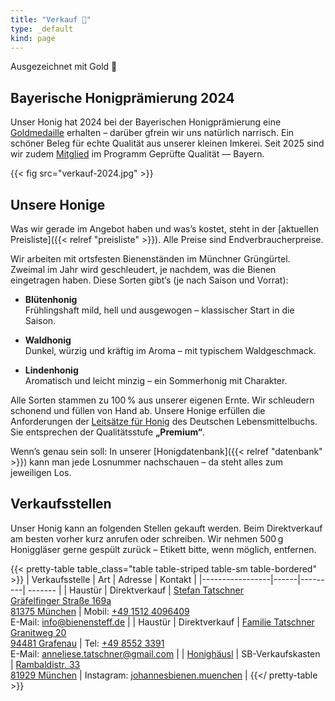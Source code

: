 ```yaml
---
title: "Verkauf 🍯"
type: _default
kind: page
---
```


<div class="card mb-4">
    <div class="card-header">
        Ausgezeichnet mit Gold 🥇
    </div>
    <div class="card-body">
        <h2 class="card-title h5">
            Bayerische Honigprämierung 2024
        </h2>
        <p class="card-text">
            Unser Honig hat 2024 bei der Bayerischen Honigprämierung eine <a href="/auszeichnungen/2024-11-03-honigpraemierung.pdf">Goldmedaille</a> erhalten – darüber gfrein wir uns natürlich narrisch.
            Ein schöner Beleg für echte Qualität aus unserer kleinen Imkerei.
            Seit 2025 sind wir zudem <a href="/zertifikate/20250523-gq-zertifikat.pdf">Mitglied</a> im Programm Geprüfte Qualität — Bayern.
        </p>
    </div>
</div>

{{< fig src="verkauf-2024.jpg" >}}

## Unsere Honige

Was wir gerade im Angebot haben und was’s kostet, steht in der [aktuellen Preisliste]({{< relref "preisliste" >}}).
Alle Preise sind Endverbraucherpreise.

Wir arbeiten mit ortsfesten Bienenständen im Münchner Grüngürtel.
Zweimal im Jahr wird geschleudert, je nachdem, was die Bienen eingetragen haben.
Diese Sorten gibt’s (je nach Saison und Vorrat):

- **Blütenhonig**  
  Frühlingshaft mild, hell und ausgewogen – klassischer Start in die Saison.

- **Waldhonig**  
  Dunkel, würzig und kräftig im Aroma – mit typischem Waldgeschmack.

- **Lindenhonig**  
  Aromatisch und leicht minzig – ein Sommerhonig mit Charakter.

Alle Sorten stammen zu 100 % aus unserer eigenen Ernte.
Wir schleudern schonend und füllen von Hand ab.
Unsere Honige erfüllen die Anforderungen der [Leitsätze für Honig](https://www.bmel.de/SharedDocs/Downloads/DE/_Ernaehrung/Lebensmittel-Kennzeichnung/LeitsaetzeHonig.html) des Deutschen Lebensmittelbuchs.
Sie entsprechen der Qualitätsstufe **„Premium“**.

Wenn’s genau sein soll: In unserer [Honigdatenbank]({{< relref "datenbank" >}}) kann man jede Losnummer nachschauen – da steht alles zum jeweiligen Los.

## Verkaufsstellen

Unser Honig kann an folgenden Stellen gekauft werden.
Beim Direktverkauf am besten vorher kurz anrufen oder schreiben.
Wir nehmen 500 g Honiggläser gerne gespült zurück – Etikett bitte, wenn möglich, entfernen.

{{< pretty-table table_class="table table-striped table-sm table-bordered" >}}
| Verkaufsstelle  | Art  | Adresse | Kontakt |
|-----------------|------|---------| ------- |
| Haustür | Direktverkauf | [Stefan Tatschner<br>Gräfelfinger Straße 169a<br>81375 München](https://maps.app.goo.gl/CxwePVnqYxZf5y3k8) | Mobil: <a href="tel:+4915124096409">+49 1512 4096409</a><br>E-Mail: info@bienensteff.de |
| Haustür | Direktverkauf | [Familie Tatschner<br>Granitweg 20<br>94481 Grafenau](https://maps.app.goo.gl/jTKsPPaF4Zm2bUPV6) | Tel: <a href="tel:+4985523391">+49 8552 3391</a><br>E-Mail: anneliese.tatschner@gmail.com |
| [Honighäusl](http://honey.floriankreuzer.de/verkaufsstellen/) | SB-Verkaufskasten | [Rambaldistr. 33<br>81929 München](https://maps.app.goo.gl/V2AfBJat9t6mBJ1J7) | Instagram: [johannesbienen.muenchen](https://www.instagram.com/johannesbienen.muenchen/) |
{{</ pretty-table >}}